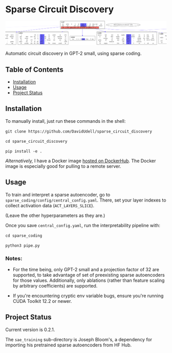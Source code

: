 # Sparse Circuit Discovery
![Feature graph](header.png)

Automatic circuit discovery in GPT-2 small, using sparse coding.

## Table of Contents
- [Installation](#installation)
- [Usage](#usage)
- [Project Status](#project-status)

## Installation
To manually install, just run these commands in the shell:

`git clone https://github.com/DavidUdell/sparse_circuit_discovery`

`cd sparse_circuit_discovery`

`pip install -e .`

_Alternatively,_ I have a Docker image [hosted on
DockerHub](https://hub.docker.com/r/davidudell/sparse_circuit_discovery). The
Docker image is especially good for pulling to a remote server.

## Usage
To train and interpret a sparse autoencoder, go to
`sparse_coding/config/central_config.yaml`. There, set your layer indexes to
collect activation data (`ACT_LAYERS_SLICE`).

(Leave the other hyperparameters as they are.)

Once you save `central_config.yaml`, run the interpretability pipeline with:

`cd sparse_coding`

`python3 pipe.py`

### Notes:
- For the time being, only GPT-2 small and a projection factor of 32 are
  supported, to take advantage of set of preexisting sparse autoencoders for
  those values. Additionally, only ablations (rather than feature scaling by
  arbitrary coefficients) are supported.

- If you're encountering cryptic env variable bugs, ensure you're running CUDA
  Toolkit 12.2 or newer.

## Project Status
Current version is 0.2.1.

The `sae_training` sub-directory is Joseph Bloom's, a dependency for importing
his pretrained sparse autoencoders from HF Hub.
